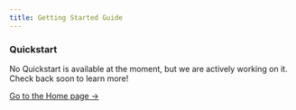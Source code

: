 ```yaml
---
title: Getting Started Guide
---
```


<div class="card">
  <h3>Quickstart</h3>
  <p>No Quickstart is available at the moment, but we are actively working on it. Check back soon to learn more!</p>
  <a href="../" class="card-link">Go to the Home page &rarr;</a>
</div>